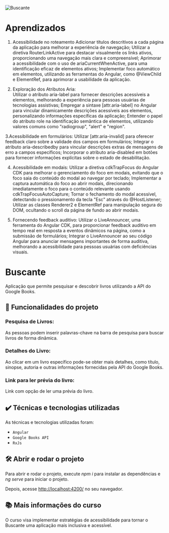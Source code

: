![Buscante](thumbnail.png)

# Aprendizados
1. Acessibilidade no roteamento
Adicionar títulos descritivos a cada página da aplicação para melhorar a experiência de navegação;
Utilizar a diretiva RouterLinkActive para destacar visualmente os links ativos, proporcionando uma navegação mais clara e compreensível;
Aprimorar a acessibilidade com o uso de ariaCurrentWhenActive, para uma identificação eficaz de elementos ativos;
Implementar foco automático em elementos, utilizando as ferramentas do Angular, como @ViewChild e ElementRef, para aprimorar a usabilidade da aplicação.

2. Exploração dos Atributos Aria:  
Utilizar o atributo aria-label para fornecer descrições acessíveis a elementos, melhorando a experiência para pessoas usuárias de tecnologias assistivas;
Empregar a sintaxe [attr.aria-label] no Angular para vincular dinamicamente descrições acessíveis aos elementos, personalizando informações específicas da aplicação;
Entender o papel do atributo role na identificação semântica de elementos, utilizando valores comuns como "radiogroup", "alert" e "region".

3.Acessibilidade em formulários: Utilizar [attr.aria-invalid] para oferecer feedback claro sobre a validade dos campos em formulários;
Integrar o atributo aria-describedby para vincular descrições extras de mensagens de erro a campos específicos;
Incorporar o atributo aria-disabled em botões para fornecer informações explícitas sobre o estado de desabilitação.

4. Acessibilidade em modais: Utilizar a diretiva cdkTrapFocus do Angular CDK para melhorar o gerenciamento do foco em modais, evitando que o foco saia do conteúdo do modal ao navegar por teclado;
Implementar a captura automática do foco ao abrir modais, direcionando imediatamente o foco para o conteúdo relevante usando cdkTrapFocusAutoCapture;
Tornar o fechamento do modal acessível, detectando o pressionamento da tecla "Esc" através do @HostListener;
Utilizar as classes Renderer2 e ElementRef para manipulação segura do DOM, ocultando o scroll da página de fundo ao abrir modais.

5. Fornecendo feedback auditivo: Utilizar o LiveAnnouncer, uma ferramenta do Angular CDK, para proporcionar feedback auditivo em tempo real em resposta a eventos dinâmicos na página, como a submissão de formulários;
Integrar o LiveAnnouncer ao seu código Angular para anunciar mensagens importantes de forma auditiva, melhorando a acessibilidade para pessoas usuárias com deficiências visuais.


# Buscante

Aplicação que permite pesquisar e descobrir livros utilizando a API do Google Books. 

## 🔨 Funcionalidades do projeto

### Pesquisa de Livros:

As pessoas podem inserir palavras-chave na barra de pesquisa para buscar livros de forma dinâmica.

### Detalhes do Livro:

Ao clicar em um livro específico pode-se obter mais detalhes, como título, sinopse, autoria e outras informações fornecidas pela API do Google Books.

### Link para ler prévia do livro:

Link com opção de ler uma prévia do livro.

## ✔️ Técnicas e tecnologias utilizadas

As técnicas e tecnologias utilizadas foram:

- `Angular`
- `Google Books API`
- `RxJs`


## 🛠️ Abrir e rodar o projeto

Para abrir e rodar o projeto, execute *npm i* para instalar as dependências e *ng serve* para iniciar o projeto.

Depois, acesse [http://localhost:4200/](url) no seu navegador. 

## 📚 Mais informações do curso

O curso visa implementar estratégias de acessibilidade para tornar o Buscante uma aplicação mais inclusiva e acessível.
